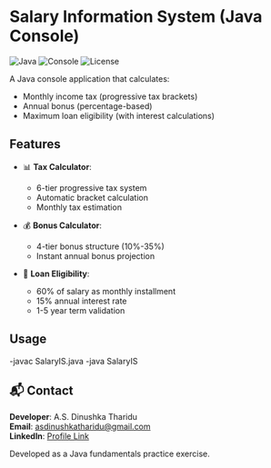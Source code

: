 # Salary Information System (Java Console)

![Java](https://img.shields.io/badge/Java-17-blue)
![Console](https://img.shields.io/badge/Platform-Console-brightgreen)
![License](https://img.shields.io/badge/License-MIT-orange)

A Java console application that calculates:
- Monthly income tax (progressive tax brackets)
- Annual bonus (percentage-based)
- Maximum loan eligibility (with interest calculations)

## Features

- 📊 **Tax Calculator**: 
  - 6-tier progressive tax system
  - Automatic bracket calculation
  - Monthly tax estimation

- 💰 **Bonus Calculator**:
  - 4-tier bonus structure (10%-35%)
  - Instant annual bonus projection

- 🏦 **Loan Eligibility**:
  - 60% of salary as monthly installment
  - 15% annual interest rate
  - 1-5 year term validation

## Usage
-javac SalaryIS.java
-java SalaryIS

## 📬 Contact
**Developer**: A.S. Dinushka Tharidu  
**Email**: asdinushkatharidu@gmail.com  
**LinkedIn**: [Profile Link](https://www.linkedin.com/in/dinushka-tharidu-b3a1a1253)

Developed as a Java fundamentals practice exercise.
